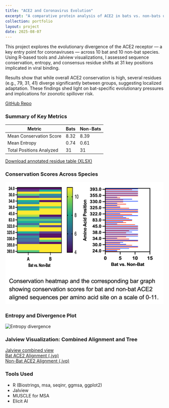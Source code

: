 ```yaml
---
title: "ACE2 and Coronavirus Evolution"
excerpt: "A comparative protein analysis of ACE2 in bats vs. non-bats using R, MUSCLE, and Jalview."
collection: portfolio
layout: project
date: 2025-08-07
---
```


This project explores the evolutionary divergence of the ACE2 receptor — a key entry point for coronaviruses — across 10 bat and 10 non-bat species. Using R-based tools and Jalview visualizations, I assessed sequence conservation, entropy, and consensus residue shifts at 31 key positions implicated in viral binding.

Results show that while overall ACE2 conservation is high, several residues (e.g., 79, 31, 41) diverge significantly between groups, suggesting localized adaptation. These findings shed light on bat-specific evolutionary pressures and implications for zoonotic spillover risk.

[GitHub Repo](https://github.com/shilpasanapala/portfolio.github.io)

### Summary of Key Metrics

| Metric                     | Bats | Non-Bats |
|---------------------------|------|----------|
| Mean Conservation Score   | 8.32 | 8.39     |
| Mean Entropy              | 0.74 | 0.61     |
| Total Positions Analyzed  | 31   | 31       |

[Download annotated residue table (XLSX)](../files/Jalview_Conservation_Score_Template_Chart.xlsx)

### Conservation Scores Across Species
![Conservation heatmap](../images/conservation_heatmap.png)

### Entropy and Divergence Plot
![Entropy divergence](../images/entropy_divergence_plot.png)

### Jalview Visualization: Combined Alignment and Tree
[Jalview combined view](../images/Jalview_Combined_ExploratoryAnalysis.jvp)  
[Bat ACE2 Alignment (.jvp)](../files/Jalview_Bat_ACE2_ExploratoryAnalysis.jvp)  
[Non-Bat ACE2 Alignment (.jvp)](../files/Jalview_NonBat_ACE2_ExploratoryAnalysis.jvp)

### Tools Used
- R (Biostrings, msa, seqinr, ggmsa, ggplot2)
- Jalview
- MUSCLE for MSA
- Elicit AI
